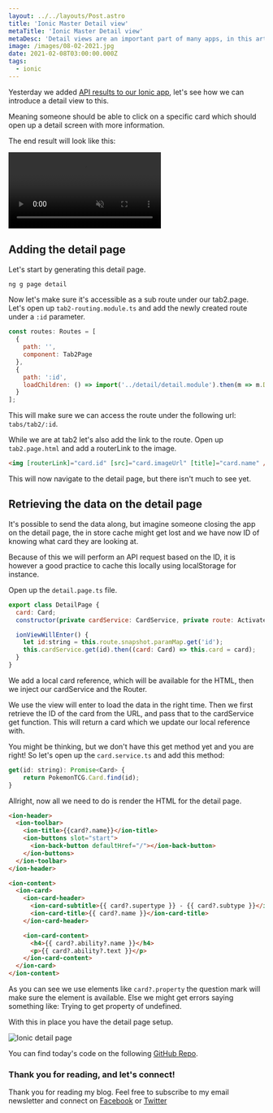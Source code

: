 ```yaml
---
layout: ../../layouts/Post.astro
title: 'Ionic Master Detail view'
metaTitle: 'Ionic Master Detail view'
metaDesc: 'Detail views are an important part of many apps, in this article we explore how to add them.'
image: /images/08-02-2021.jpg
date: 2021-02-08T03:00:00.000Z
tags:
  - ionic
---
```


Yesterday we added [API results to our Ionic app](https://daily-dev-tips.com/posts/ionic-getting-pokemon-cards-from-an-api/), let's see how we can introduce a detail view to this.

Meaning someone should be able to click on a specific card which should open up a detail screen with more information.

The end result will look like this:

<video autoplay loop muted playsinline>
  <source src="https://res.cloudinary.com/daily-dev-tips/video/upload/q_auto/ionic-master-detail_wdn1pz.webm" type="video/webm" />
  <source src="https://res.cloudinary.com/daily-dev-tips/video/upload/q_auto/ionic-master-detail_zjva6a.mp4" type="video/mp4" />
</video>

## Adding the detail page

Let's start by generating this detail page.

```bash
ng g page detail
```

Now let's make sure it's accessible as a sub route under our tab2.page.
Let's open up `tab2-routing.module.ts` and add the newly created route under a `:id` parameter.

```js
const routes: Routes = [
  {
    path: '',
    component: Tab2Page
  },
  {
    path: ':id',
    loadChildren: () => import('../detail/detail.module').then(m => m.DetailPageModule)
  }
];
```

This will make sure we can access the route under the following url: `tabs/tab2/:id`.

While we are at tab2 let's also add the link to the route.
Open up `tab2.page.html` and add a routerLink to the image.

```html
<img [routerLink]="card.id" [src]="card.imageUrl" [title]="card.name" />
```

This will now navigate to the detail page, but there isn't much to see yet.

## Retrieving the data on the detail page

It's possible to send the data along, but imagine someone closing the app on the detail page, the in store cache might get lost and we have now ID of knowing what card they are looking at.

Because of this we will perform an API request based on the ID, it is however a good practice to cache this locally using localStorage for instance.

Open up the `detail.page.ts` file.

```js
export class DetailPage {
  card: Card;
  constructor(private cardService: CardService, private route: ActivatedRoute) { }

  ionViewWillEnter() {
    let id:string = this.route.snapshot.paramMap.get('id');
    this.cardService.get(id).then((card: Card) => this.card = card);
  }
}
```

We add a local card reference, which will be available for the HTML, then we inject our cardService and the Router.

We use the view will enter to load the data in the right time.
Then we first retrieve the ID of the card from the URL, and pass that to the cardService get function. This will return a card which we update our local reference with.

You might be thinking, but we don't have this get method yet and you are right! So let's open up the `card.service.ts` and add this method:

```js
get(id: string): Promise<Card> {
	return PokemonTCG.Card.find(id);
}
```

Allright, now all we need to do is render the HTML for the detail page.

```html
<ion-header>
  <ion-toolbar>
    <ion-title>{{card?.name}}</ion-title>
    <ion-buttons slot="start">
      <ion-back-button defaultHref="/"></ion-back-button>
    </ion-buttons>
  </ion-toolbar>
</ion-header>

<ion-content>
  <ion-card>
    <ion-card-header>
      <ion-card-subtitle>{{ card?.supertype }} - {{ card?.subtype }}</ion-card-subtitle>
      <ion-card-title>{{ card?.name }}</ion-card-title>
    </ion-card-header>

    <ion-card-content>
      <h4>{{ card?.ability?.name }}</h4>
      <p>{{ card?.ability?.text }}</p>
    </ion-card-content>
  </ion-card>
</ion-content>
```

As you can see we use elements like `card?.property` the question mark will make sure the element is available.
Else we might get errors saying something like: Trying to get property of undefined.

With this in place you have the detail page setup.

![Ionic detail page](https://cdn.hashnode.com/res/hashnode/image/upload/v1612333297252/tVX9-cSMd.png)

You can find today's code on the following [GitHub Repo](https://github.com/rebelchris/ionic-firebase-login/tree/feature/master-detail).

### Thank you for reading, and let's connect!

Thank you for reading my blog. Feel free to subscribe to my email newsletter and connect on [Facebook](https://www.facebook.com/DailyDevTipsBlog) or [Twitter](https://twitter.com/DailyDevTips1)
